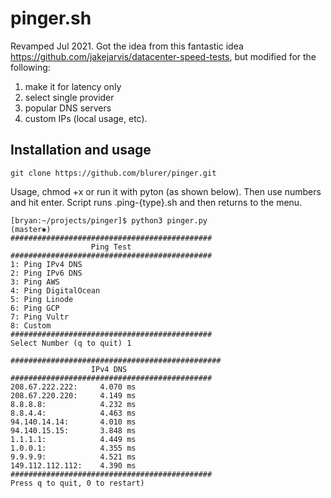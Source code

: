 # pinger.sh
Revamped Jul 2021. Got the idea from this fantastic idea https://github.com/jakejarvis/datacenter-speed-tests, but modified for the following:

1) make it for latency only 
2) select single provider
3) popular DNS servers
4) custom IPs (local usage, etc).

## Installation and usage
``git clone https://github.com/blurer/pinger.git``

Usage, chmod +x or run it with pyton (as shown below). Then use numbers and hit enter. Script runs .ping-{type}.sh and then returns to the menu. 

```
[bryan:~/projects/pinger]$ python3 pinger.py                     (master✱) 
#############################################
                  Ping Test
#############################################
1: Ping IPv4 DNS
2: Ping IPv6 DNS
3: Ping AWS
4: Ping DigitalOcean
5: Ping Linode 
6: Ping GCP
7: Ping Vultr
8: Custom
#############################################
Select Number (q to quit) 1
```

```
###############################################
                  IPv4 DNS
#############################################
208.67.222.222:     4.070 ms
208.67.220.220:     4.149 ms
8.8.8.8:            4.232 ms
8.8.4.4:            4.463 ms
94.140.14.14:       4.010 ms
94.140.15.15:       3.848 ms
1.1.1.1:            4.449 ms
1.0.0.1:            4.355 ms
9.9.9.9:            4.521 ms
149.112.112.112:    4.390 ms
#############################################
Press q to quit, 0 to restart) 
```